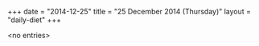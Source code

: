 +++
date = "2014-12-25"
title = "25 December 2014 (Thursday)"
layout = "daily-diet"
+++

<p>&lt;no entries&gt;</p>